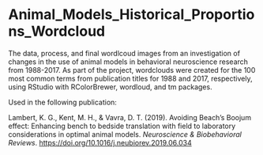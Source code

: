 # Animal_Models_Historical_Proportions_Wordcloud
The data, process, and final wordlcoud images from an investigation of changes in the use of animal models in behavioral neuroscience research from 1988-2017. As part of the project, wordclouds were created for the 100 most common terms from publication titles for 1988 and 2017, respectively, using RStudio with RColorBrewer, wordloud, and tm packages.

Used in the following publication:

Lambert, K. G., Kent, M. H., & Vavra, D. T. (2019). Avoiding Beach’s Boojum effect: Enhancing bench to bedside translation with field to laboratory considerations in optimal animal models. *Neuroscience & Biobehavioral Reviews*. https://doi.org/10.1016/j.neubiorev.2019.06.034
